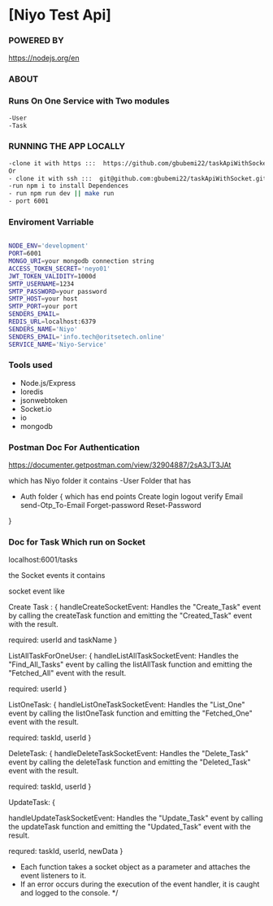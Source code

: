 # [Niyo Test Api]

### POWERED BY

https://nodejs.org/en

### ABOUT

### Runs On One Service with Two modules

```bash
-User
-Task
```

### RUNNING THE APP LOCALLY

```bash
-clone it with https :::  https://github.com/gbubemi22/taskApiWithSocket.git
Or
- clone it with ssh :::  git@github.com:gbubemi22/taskApiWithSocket.git
-run npm i to install Dependences
- run npm run dev || make run
- port 6001
```

### Enviroment Varriable

```bash

NODE_ENV='development'
PORT=6001
MONGO_URI=your mongodb connection string
ACCESS_TOKEN_SECRET='neyo01'
JWT_TOKEN_VALIDITY=1000d
SMTP_USERNAME=1234
SMTP_PASSWORD=your password
SMTP_HOST=your host
SMTP_PORT=your port
SENDERS_EMAIL=
REDIS_URL=localhost:6379
SENDERS_NAME='Niyo'
SENDERS_EMAIL='info.tech@oritsetech.online'
SERVICE_NAME='Niyo-Service'

```

### Tools used

- Node.js/Express
- Ioredis
- jsonwebtoken
- Socket.io
- io
- mongodb

### Postman Doc For Authentication

https://documenter.getpostman.com/view/32904887/2sA3JT3JAt

which has Niyo folder it contains
-User Folder that has

- Auth folder {
  which has end points
  Create
  login
  logout
  verify Email
  send-Otp_To-Email
  Forget-password
  Reset-Password

}

### Doc for Task Which run on Socket

localhost:6001/tasks

the Socket events it contains

socket event like

Create Task : {
handleCreateSocketEvent: Handles the "Create_Task" event by calling the createTask function and emitting the "Created_Task" event with the result.

required: userId and taskName
}

ListAllTaskForOneUser: {
handleListAllTaskSocketEvent: Handles the "Find_All_Tasks" event by calling the listAllTask function and emitting the "Fetched_All" event with the result.

required: userId
}

ListOneTask: {
handleListOneTaskSocketEvent: Handles the "List_One" event by calling the listOneTask function and emitting the "Fetched_One" event with the result.

required: taskId, userId
}

DeleteTask: {
handleDeleteTaskSocketEvent: Handles the "Delete_Task" event by calling the deleteTask function and emitting the "Deleted_Task" event with the result.

required: taskId, userId
}

UpdateTask: {

handleUpdateTaskSocketEvent: Handles the "Update_Task" event by calling the updateTask function and emitting the "Updated_Task" event with the result.

requred: taskId, userId, newData
}

- Each function takes a socket object as a parameter and attaches the event listeners to it.
- If an error occurs during the execution of the event handler, it is caught and logged to the console.
  \*/
